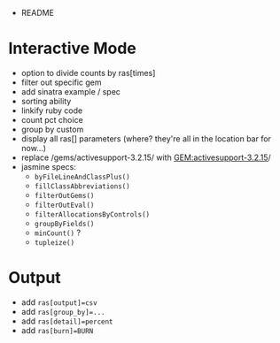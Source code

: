 * README

Interactive Mode
================

* option to divide counts by ras[times]
* filter out specific gem
* add sinatra example / spec
* sorting ability
* linkify ruby code
* count pct choice
* group by custom
* display all ras[] parameters
  (where? they're all in the location bar for now...)
* replace <GEMDIR>/gems/activesupport-3.2.15/ with <GEM:activesupport-3.2.15>/
* jasmine specs:
  * `byFileLineAndClassPlus()`
  * `fillClassAbbreviations()`
  * `filterOutGems()`
  * `filterOutEval()`
  * `filterAllocationsByControls()`
  * `groupByFields()`
  * `minCount()` ?
  * `tupleize()`

Output
======

* add `ras[output]=csv`
* add `ras[group_by]=...`
* add `ras[detail]=percent`
* add `ras[burn]=BURN`

